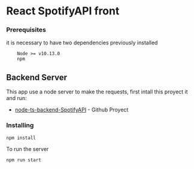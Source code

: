 # React SpotifyAPI front

### Prerequisites

it is necessary to have two dependencies previously installed

```
    Node >= v10.13.0
    npm
```


## Backend Server

This app use a node server to make the requests, first intall this proyect it and run:

* [node-ts-backend-SpotifyAPI](https://github.com/Netrhil/node-ts-backend-SpotifyAPI) - Github Proyect
    

### Installing


```
npm install
```


To run the server

```
npm run start
```
